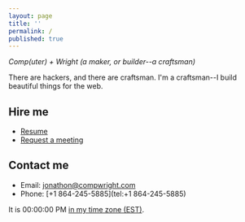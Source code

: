 ```yaml
---
layout: page
title: ''
permalink: /
published: true
---
```

_Comp(uter) + Wright (a maker, or builder--a craftsman)_

There are hackers, and there are craftsman. I'm a craftsman--I build beautiful things for the web.

## Hire me

<!-- Calendly link widget begin -->
<link href="https://assets.calendly.com/assets/external/widget.css" rel="stylesheet">
<script src="https://assets.calendly.com/assets/external/widget.js" type="text/javascript"></script>
<!-- Calendly link widget end -->

* [Resume](https://stackoverflow.com/cv/jhill)
* <a href="" onclick="Calendly.showPopupWidget('https://calendly.com/compwright/30min');return false;">Request a meeting</a>

## Contact me

* Email: [jonathon@compwright.com](mailto:jonathon@compwright.com)
* Phone: [+1 864-245-5885](tel:+1 864-245-5885)

It is <span id="Atlanta_z161">00:00:00 PM</span> <a href="https://time.is/Atlanta" id="time_is_link" rel="nofollow">in my time zone (EST)</a>.

<script src="//widget.time.is/t.js"></script>
<script>
time_is_widget.init({Atlanta_z161:{time_format:"12hours:minutes:seconds AMPM"}});
</script>
